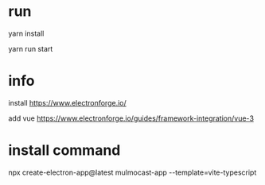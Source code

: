 # run

yarn install

yarn run start

# info

install
https://www.electronforge.io/

add vue
https://www.electronforge.io/guides/framework-integration/vue-3

# install command

npx create-electron-app@latest mulmocast-app --template=vite-typescript
